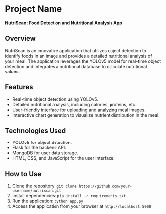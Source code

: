 # Project Name

**NutriScan: Food Detection and Nutritional Analysis App**

## Overview

NutriScan is an innovative application that utilizes object detection to identify foods in an image and provides a detailed nutritional analysis of your meal. The application leverages the YOLOv5 model for real-time object detection and integrates a nutritional database to calculate nutritional values.

## Features

- Real-time object detection using YOLOv5.
- Detailed nutritional analysis, including calories, proteins, etc.
- User-friendly interface for uploading and analyzing meal images.
- Interactive chart generation to visualize nutrient distribution in the meal.

## Technologies Used

- YOLOv5 for object detection.
- Flask for the backend API.
- MongoDB for user data storage.
- HTML, CSS, and JavaScript for the user interface.

## How to Use

1. Clone the repository: `git clone https://github.com/your-username/nutriscan.git`
2. Install dependencies: `pip install -r requirements.txt`
3. Run the application: `python app.py`
4. Access the application from your browser at `http://localhost:5000`


